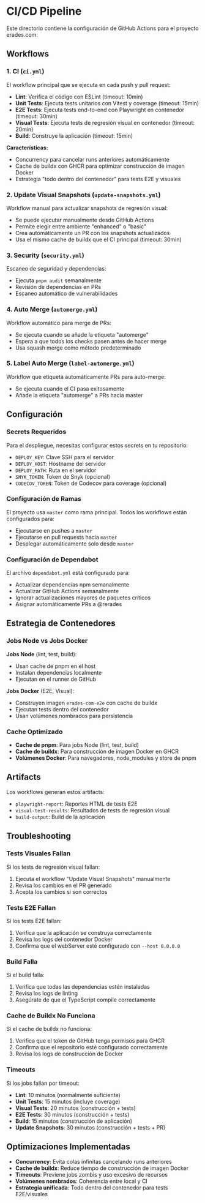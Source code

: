 # CI/CD Pipeline

Este directorio contiene la configuración de GitHub Actions para el proyecto erades.com.

## Workflows

### 1. CI (`ci.yml`)

El workflow principal que se ejecuta en cada push y pull request:

- **Lint**: Verifica el código con ESLint (timeout: 10min)
- **Unit Tests**: Ejecuta tests unitarios con Vitest y coverage (timeout: 15min)
- **E2E Tests**: Ejecuta tests end-to-end con Playwright en contenedor (timeout: 30min)
- **Visual Tests**: Ejecuta tests de regresión visual en contenedor (timeout: 20min)
- **Build**: Construye la aplicación (timeout: 15min)

**Características:**

- Concurrency para cancelar runs anteriores automáticamente
- Cache de buildx con GHCR para optimizar construcción de imagen Docker
- Estrategia "todo dentro del contenedor" para tests E2E y visuales

### 2. Update Visual Snapshots (`update-snapshots.yml`)

Workflow manual para actualizar snapshots de regresión visual:

- Se puede ejecutar manualmente desde GitHub Actions
- Permite elegir entre ambiente "enhanced" o "basic"
- Crea automáticamente un PR con los snapshots actualizados
- Usa el mismo cache de buildx que el CI principal (timeout: 30min)

### 3. Security (`security.yml`)

Escaneo de seguridad y dependencias:

- Ejecuta `pnpm audit` semanalmente
- Revisión de dependencias en PRs
- Escaneo automático de vulnerabilidades

### 4. Auto Merge (`automerge.yml`)

Workflow automático para merge de PRs:

- Se ejecuta cuando se añade la etiqueta "automerge"
- Espera a que todos los checks pasen antes de hacer merge
- Usa squash merge como método predeterminado

### 5. Label Auto Merge (`label-automerge.yml`)

Workflow que etiqueta automáticamente PRs para auto-merge:

- Se ejecuta cuando el CI pasa exitosamente
- Añade la etiqueta "automerge" a PRs hacia master

## Configuración

### Secrets Requeridos

Para el despliegue, necesitas configurar estos secrets en tu repositorio:

- `DEPLOY_KEY`: Clave SSH para el servidor
- `DEPLOY_HOST`: Hostname del servidor
- `DEPLOY_PATH`: Ruta en el servidor
- `SNYK_TOKEN`: Token de Snyk (opcional)
- `CODECOV_TOKEN`: Token de Codecov para coverage (opcional)

### Configuración de Ramas

El proyecto usa `master` como rama principal. Todos los workflows están configurados para:

- Ejecutarse en pushes a `master`
- Ejecutarse en pull requests hacia `master`
- Desplegar automáticamente solo desde `master`

### Configuración de Dependabot

El archivo `dependabot.yml` está configurado para:

- Actualizar dependencias npm semanalmente
- Actualizar GitHub Actions semanalmente
- Ignorar actualizaciones mayores de paquetes críticos
- Asignar automáticamente PRs a @rerades

## Estrategia de Contenedores

### Jobs Node vs Jobs Docker

**Jobs Node** (lint, test, build):

- Usan cache de pnpm en el host
- Instalan dependencias localmente
- Ejecutan en el runner de GitHub

**Jobs Docker** (E2E, Visual):

- Construyen imagen `erades-com-e2e` con cache de buildx
- Ejecutan tests dentro del contenedor
- Usan volúmenes nombrados para persistencia

### Cache Optimizado

- **Cache de pnpm**: Para jobs Node (lint, test, build)
- **Cache de buildx**: Para construcción de imagen Docker en GHCR
- **Volúmenes Docker**: Para navegadores, node_modules y store de pnpm

## Artifacts

Los workflows generan estos artifacts:

- `playwright-report`: Reportes HTML de tests E2E
- `visual-test-results`: Resultados de tests de regresión visual
- `build-output`: Build de la aplicación

## Troubleshooting

### Tests Visuales Fallan

Si los tests de regresión visual fallan:

1. Ejecuta el workflow "Update Visual Snapshots" manualmente
2. Revisa los cambios en el PR generado
3. Acepta los cambios si son correctos

### Tests E2E Fallan

Si los tests E2E fallan:

1. Verifica que la aplicación se construya correctamente
2. Revisa los logs del contenedor Docker
3. Confirma que el webServer esté configurado con `--host 0.0.0.0`

### Build Falla

Si el build falla:

1. Verifica que todas las dependencias estén instaladas
2. Revisa los logs de linting
3. Asegúrate de que el TypeScript compile correctamente

### Cache de Buildx No Funciona

Si el cache de buildx no funciona:

1. Verifica que el token de GitHub tenga permisos para GHCR
2. Confirma que el repositorio esté configurado correctamente
3. Revisa los logs de construcción de Docker

### Timeouts

Si los jobs fallan por timeout:

- **Lint**: 10 minutos (normalmente suficiente)
- **Unit Tests**: 15 minutos (incluye coverage)
- **Visual Tests**: 20 minutos (construcción + tests)
- **E2E Tests**: 30 minutos (construcción + tests)
- **Build**: 15 minutos (construcción de aplicación)
- **Update Snapshots**: 30 minutos (construcción + tests + PR)

## Optimizaciones Implementadas

- **Concurrency**: Evita colas infinitas cancelando runs anteriores
- **Cache de buildx**: Reduce tiempo de construcción de imagen Docker
- **Timeouts**: Previene jobs zombis y uso excesivo de recursos
- **Volúmenes nombrados**: Coherencia entre local y CI
- **Estrategia unificada**: Todo dentro del contenedor para tests E2E/visuales
